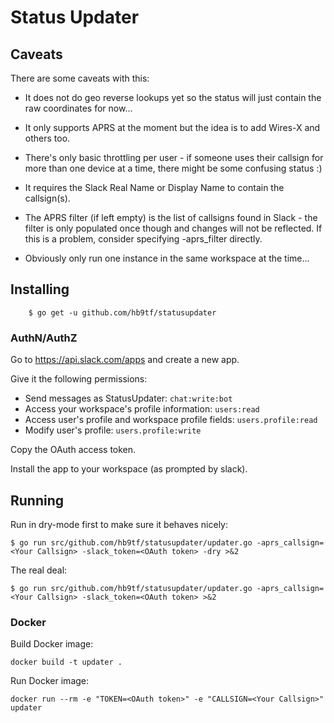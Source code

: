 # Status Updater

## Caveats

There are some caveats with this:

*  It does not do geo reverse lookups yet so the status will just contain the raw coordinates for now...

*  It only supports APRS at the moment but the idea is to add Wires-X and others too.

*  There's only basic throttling per user - if someone uses their callsign for more than one device at a time, there might be some confusing status :)

*  It requires the Slack Real Name or Display Name to contain the callsign(s).

*  The APRS filter (if left empty) is the list of callsigns found in Slack - the filter is only populated once though and changes will not be reflected. If this is a problem, consider specifying -aprs_filter directly.

*  Obviously only run one instance in the same workspace at the time...

## Installing

        $ go get -u github.com/hb9tf/statusupdater

### AuthN/AuthZ

Go to https://api.slack.com/apps and create a new app.

Give it the following permissions:

*  Send messages as StatusUpdater: `chat:write:bot`
*  Access your workspace's profile information: `users:read`
*  Access user's profile and workspace profile fields: `users.profile:read`
*  Modify user's profile: `users.profile:write`

Copy the OAuth access token.

Install the app to your workspace (as prompted by slack).

## Running

Run in dry-mode first to make sure it behaves nicely:

```
$ go run src/github.com/hb9tf/statusupdater/updater.go -aprs_callsign=<Your Callsign> -slack_token=<OAuth token> -dry >&2
```

The real deal:

```
$ go run src/github.com/hb9tf/statusupdater/updater.go -aprs_callsign=<Your Callsign> -slack_token=<OAuth token> >&2
```

### Docker

Build Docker image:

`docker build -t updater .`

Run Docker image:

`docker run --rm -e "TOKEN=<OAuth token>" -e "CALLSIGN=<Your Callsign>" updater`
